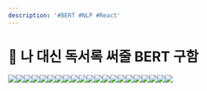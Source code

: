 ```yaml
---
description: '#BERT #NLP #React'
---
```


# 📑 나 대신 독서록 써줄 BERT 구함

![](<../../../../.gitbook/assets/나\_대신\_독서록\_써줄\_BERT\_구함 1.png>)![](<../../../../.gitbook/assets/나\_대신\_독서록\_써줄\_BERT\_구함 2.png>)![](<../../../../.gitbook/assets/나\_대신\_독서록\_써줄\_BERT\_구함 3.png>)![](<../../../../.gitbook/assets/나\_대신\_독서록\_써줄\_BERT\_구함 4.png>)![](<../../../../.gitbook/assets/나\_대신\_독서록\_써줄\_BERT\_구함 5.png>)![](<../../../../.gitbook/assets/나\_대신\_독서록\_써줄\_BERT\_구함 6.png>)![](<../../../../.gitbook/assets/나\_대신\_독서록\_써줄\_BERT\_구함 7.png>)![](<../../../../.gitbook/assets/나\_대신\_독서록\_써줄\_BERT\_구함 8.png>)![](<../../../../.gitbook/assets/나\_대신\_독서록\_써줄\_BERT\_구함 9.png>)![](<../../../../.gitbook/assets/나\_대신\_독서록\_써줄\_BERT\_구함 10.png>)![](<../../../../.gitbook/assets/나\_대신\_독서록\_써줄\_BERT\_구함 11.png>)![](<../../../../.gitbook/assets/나\_대신\_독서록\_써줄\_BERT\_구함 12.png>)![](<../../../../.gitbook/assets/나\_대신\_독서록\_써줄\_BERT\_구함 13.png>)![](<../../../../.gitbook/assets/나\_대신\_독서록\_써줄\_BERT\_구함 14.png>)![](<../../../../.gitbook/assets/나\_대신\_독서록\_써줄\_BERT\_구함 15.png>)![](<../../../../.gitbook/assets/나\_대신\_독서록\_써줄\_BERT\_구함 16.png>)![](<../../../../.gitbook/assets/나\_대신\_독서록\_써줄\_BERT\_구함 17.png>)![](<../../../../.gitbook/assets/나\_대신\_독서록\_써줄\_BERT\_구함 18.png>)![](<../../../../.gitbook/assets/나\_대신\_독서록\_써줄\_BERT\_구함 19.png>)![](<../../../../.gitbook/assets/나\_대신\_독서록\_써줄\_BERT\_구함 20.png>)![](<../../../../.gitbook/assets/나\_대신\_독서록\_써줄\_BERT\_구함 21.png>)
